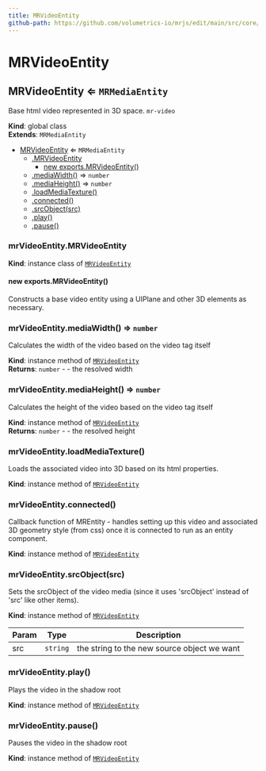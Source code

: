 ```yaml
---
title: MRVideoEntity
github-path: https://github.com/volumetrics-io/mrjs/edit/main/src/core/entities/MRVideoEntity.js
---
```

# MRVideoEntity

<a name="MRVideoEntity"></a>

## MRVideoEntity ⇐ <code>MRMediaEntity</code>
Base html video represented in 3D space. `mr-video`

**Kind**: global class  
**Extends**: <code>MRMediaEntity</code>  

* [MRVideoEntity](#MRVideoEntity) ⇐ <code>MRMediaEntity</code>
    * [.MRVideoEntity](#MRVideoEntity+MRVideoEntity)
        * [new exports.MRVideoEntity()](#new_MRVideoEntity+MRVideoEntity_new)
    * [.mediaWidth()](#MRVideoEntity+mediaWidth) ⇒ <code>number</code>
    * [.mediaHeight()](#MRVideoEntity+mediaHeight) ⇒ <code>number</code>
    * [.loadMediaTexture()](#MRVideoEntity+loadMediaTexture)
    * [.connected()](#MRVideoEntity+connected)
    * [.srcObject(src)](#MRVideoEntity+srcObject)
    * [.play()](#MRVideoEntity+play)
    * [.pause()](#MRVideoEntity+pause)

<a name="MRVideoEntity+MRVideoEntity"></a>

### mrVideoEntity.MRVideoEntity
**Kind**: instance class of [<code>MRVideoEntity</code>](#MRVideoEntity)  
<a name="new_MRVideoEntity+MRVideoEntity_new"></a>

#### new exports.MRVideoEntity()
Constructs a base video entity using a UIPlane and other 3D elements as necessary.

<a name="MRVideoEntity+mediaWidth"></a>

### mrVideoEntity.mediaWidth() ⇒ <code>number</code>
Calculates the width of the video based on the video tag itself

**Kind**: instance method of [<code>MRVideoEntity</code>](#MRVideoEntity)  
**Returns**: <code>number</code> - - the resolved width  
<a name="MRVideoEntity+mediaHeight"></a>

### mrVideoEntity.mediaHeight() ⇒ <code>number</code>
Calculates the height of the video based on the video tag itself

**Kind**: instance method of [<code>MRVideoEntity</code>](#MRVideoEntity)  
**Returns**: <code>number</code> - - the resolved height  
<a name="MRVideoEntity+loadMediaTexture"></a>

### mrVideoEntity.loadMediaTexture()
Loads the associated video into 3D based on its html properties.

**Kind**: instance method of [<code>MRVideoEntity</code>](#MRVideoEntity)  
<a name="MRVideoEntity+connected"></a>

### mrVideoEntity.connected()
Callback function of MREntity - handles setting up this video and associated 3D geometry style (from css) once it is connected to run as an entity component.

**Kind**: instance method of [<code>MRVideoEntity</code>](#MRVideoEntity)  
<a name="MRVideoEntity+srcObject"></a>

### mrVideoEntity.srcObject(src)
Sets the srcObject of the video media (since it uses 'srcObject' instead of 'src' like other items).

**Kind**: instance method of [<code>MRVideoEntity</code>](#MRVideoEntity)  

| Param | Type | Description |
| --- | --- | --- |
| src | <code>string</code> | the string to the new source object we want |

<a name="MRVideoEntity+play"></a>

### mrVideoEntity.play()
Plays the video in the shadow root

**Kind**: instance method of [<code>MRVideoEntity</code>](#MRVideoEntity)  
<a name="MRVideoEntity+pause"></a>

### mrVideoEntity.pause()
Pauses the video in the shadow root

**Kind**: instance method of [<code>MRVideoEntity</code>](#MRVideoEntity)  
